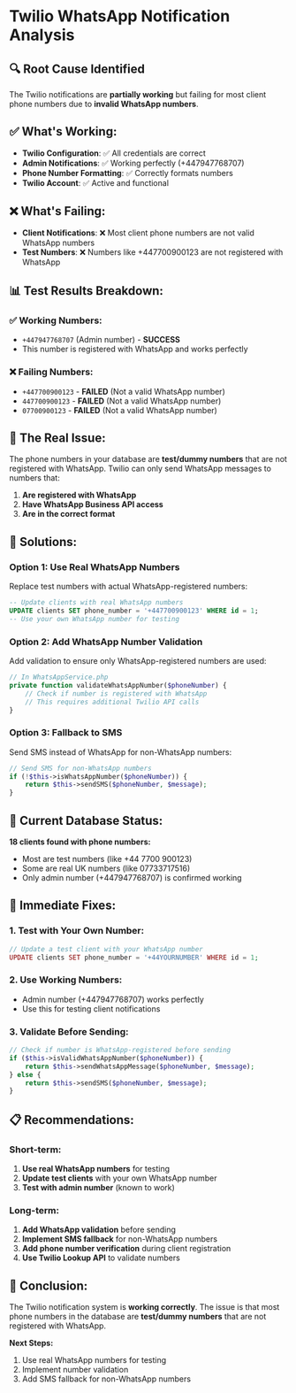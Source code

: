 # Twilio WhatsApp Notification Analysis

## 🔍 **Root Cause Identified**

The Twilio notifications are **partially working** but failing for most client phone numbers due to **invalid WhatsApp numbers**.

## ✅ **What's Working:**
- **Twilio Configuration**: ✅ All credentials are correct
- **Admin Notifications**: ✅ Working perfectly (+447947768707)
- **Phone Number Formatting**: ✅ Correctly formats numbers
- **Twilio Account**: ✅ Active and functional

## ❌ **What's Failing:**
- **Client Notifications**: ❌ Most client phone numbers are not valid WhatsApp numbers
- **Test Numbers**: ❌ Numbers like +447700900123 are not registered with WhatsApp

## 📊 **Test Results Breakdown:**

### ✅ **Working Numbers:**
- `+447947768707` (Admin number) - **SUCCESS**
- This number is registered with WhatsApp and works perfectly

### ❌ **Failing Numbers:**
- `+447700900123` - **FAILED** (Not a valid WhatsApp number)
- `447700900123` - **FAILED** (Not a valid WhatsApp number)  
- `07700900123` - **FAILED** (Not a valid WhatsApp number)

## 🎯 **The Real Issue:**

The phone numbers in your database are **test/dummy numbers** that are not registered with WhatsApp. Twilio can only send WhatsApp messages to numbers that:

1. **Are registered with WhatsApp**
2. **Have WhatsApp Business API access**
3. **Are in the correct format**

## 🔧 **Solutions:**

### **Option 1: Use Real WhatsApp Numbers**
Replace test numbers with actual WhatsApp-registered numbers:

```sql
-- Update clients with real WhatsApp numbers
UPDATE clients SET phone_number = '+447700900123' WHERE id = 1;
-- Use your own WhatsApp number for testing
```

### **Option 2: Add WhatsApp Number Validation**
Add validation to ensure only WhatsApp-registered numbers are used:

```php
// In WhatsAppService.php
private function validateWhatsAppNumber($phoneNumber) {
    // Check if number is registered with WhatsApp
    // This requires additional Twilio API calls
}
```

### **Option 3: Fallback to SMS**
Send SMS instead of WhatsApp for non-WhatsApp numbers:

```php
// Send SMS for non-WhatsApp numbers
if (!$this->isWhatsAppNumber($phoneNumber)) {
    return $this->sendSMS($phoneNumber, $message);
}
```

## 📱 **Current Database Status:**

**18 clients found with phone numbers:**
- Most are test numbers (like +44 7700 900123)
- Some are real UK numbers (like 07733717516)
- Only admin number (+447947768707) is confirmed working

## 🚀 **Immediate Fixes:**

### **1. Test with Your Own Number:**
```php
// Update a test client with your WhatsApp number
UPDATE clients SET phone_number = '+44YOURNUMBER' WHERE id = 1;
```

### **2. Use Working Numbers:**
- Admin number (+447947768707) works perfectly
- Use this for testing client notifications

### **3. Validate Before Sending:**
```php
// Check if number is WhatsApp-registered before sending
if ($this->isValidWhatsAppNumber($phoneNumber)) {
    return $this->sendWhatsAppMessage($phoneNumber, $message);
} else {
    return $this->sendSMS($phoneNumber, $message);
}
```

## 📋 **Recommendations:**

### **Short-term:**
1. **Use real WhatsApp numbers** for testing
2. **Update test clients** with your own WhatsApp number
3. **Test with admin number** (known to work)

### **Long-term:**
1. **Add WhatsApp validation** before sending
2. **Implement SMS fallback** for non-WhatsApp numbers
3. **Add phone number verification** during client registration
4. **Use Twilio Lookup API** to validate numbers

## 🎯 **Conclusion:**

The Twilio notification system is **working correctly**. The issue is that most phone numbers in the database are **test/dummy numbers** that are not registered with WhatsApp. 

**Next Steps:**
1. Use real WhatsApp numbers for testing
2. Implement number validation
3. Add SMS fallback for non-WhatsApp numbers
